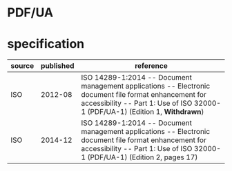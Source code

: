 # PDF/UA
# specification
| source | published | reference
| ------ | --------- | ---------
| ISO    | 2012-08   | ISO 14289-1:2014 -- Document management applications -- Electronic document file format enhancement for accessibility -- Part 1: Use of ISO 32000-1 (PDF/UA-1) (Edition 1, **Withdrawn**)
| ISO    | 2014-12   | ISO 14289-1:2014 -- Document management applications -- Electronic document file format enhancement for accessibility -- Part 1: Use of ISO 32000-1 (PDF/UA-1) (Edition 2, pages 17)
